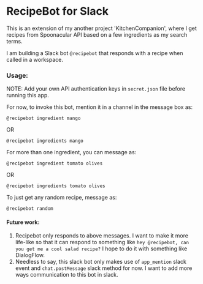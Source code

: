 # RecipeBot for Slack

This is an extension of my another project 'KitchenCompanion', where I get recipes from Spoonacular API based on a few ingredients as my search terms.

I am building a Slack bot `@recipebot` that responds with a recipe when called in a workspace.

### Usage:

NOTE: Add your own API authentication keys in `secret.json` file before running this app.

For now, to invoke this bot, mention it in a channel in the message box as:

```
@recipebot ingredient mango
```

OR 

```
@recipebot ingredients mango
```

For more than one ingredient, you can message as:

```
@recipebot ingredient tomato olives
```

OR

```
@recipebot ingredients tomato olives
```

To just get any random recipe, message as:

```
@recipebot random
```

#### Future work:
1. Recipebot only responds to above messages. I want to make it more life-like so that it can respond to something like `hey @recipebot, can you get me a cool salad recipe?` I hope to do it with something like DialogFlow.
2. Needless to say, this slack bot only makes use of `app_mention` slack event and `chat.postMessage` slack method for now. I want to add more ways communication to this bot in slack.